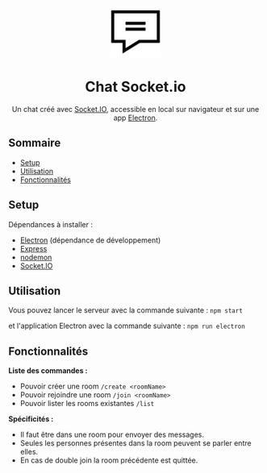 <div align="center">
  <img src="https://raw.githubusercontent.com/bflorestal/socketio-chat/main/public/favicon/android-chrome-512x512.png" width="100" alt="Logo" />
</div>
<h1 align="center">
  Chat Socket.io
</h1>
<p align="center">
  Un chat créé avec <a href="https://socket.io/" target="_blank">Socket.IO</a>, accessible en local sur navigateur et sur une app <a href="https://www.electronjs.org/" target="_blank">Electron</a>.
</p>

## Sommaire

- [Setup](#setup)
- [Utilisation](#utilisation)
- [Fonctionnalités](#fonctionnalités)

## Setup

Dépendances à installer :

- [Electron](https://www.electronjs.org/fr) (dépendance de développement)
- [Express](https://expressjs.com/fr/)
- [nodemon](https://github.com/remy/nodemon)
- [Socket.IO](https://socket.io/fr/)

## Utilisation

Vous pouvez lancer le serveur avec la commande suivante :
`npm start`

et l'application Electron avec la commande suivante :
`npm run electron`

## Fonctionnalités

**Liste des commandes :**

- Pouvoir créer une room `/create <roomName>`
- Pouvoir rejoindre une room `/join <roomName>`
- Pouvoir lister les rooms existantes `/list`

**Spécificités :**

- Il faut être dans une room pour envoyer des messages.
- Seules les personnes présentes dans la room peuvent se parler entre elles.
- En cas de double join la room précédente est quittée.
